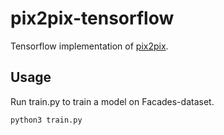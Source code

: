 # pix2pix-tensorflow

Tensorflow implementation of [pix2pix](https://arxiv.org/pdf/1611.07004.pdf).


## Usage
Run train.py to train a model on Facades-dataset.

```commandline
python3 train.py
```
